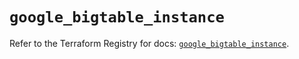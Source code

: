 # `google_bigtable_instance`

Refer to the Terraform Registry for docs: [`google_bigtable_instance`](https://registry.terraform.io/providers/hashicorp/google/6.34.0/docs/resources/bigtable_instance).
